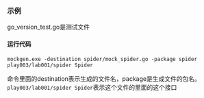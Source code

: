 ### 示例
go_version_test.go是测试文件

#### 运行代码
`mockgen.exe -destination spider/mock_spider.go -package spider play003/lab001/spider Spider`

命令里面的destination表示生成的文件名，package是生成文件的包名。`play003/lab001/spider Spider`表示这个文件的里面的这个接口